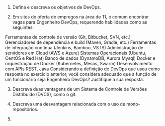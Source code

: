 1. Defina e descreva os objetivos de DevOps.

2. Em sites de oferta de empregos na área de TI, é comum encontrar vagas para Engenheiro DevOps, requerendo habilidades como as seguintes:

Ferramentas de controle de versão (Git, Bitbucket, SVN, etc.)
Gerenciadores de dependência e build (Maven, Gradle, etc.)
Ferramentas de integração contínua (Jenkins, Bamboo, VSTS)
Administração de servidores em Cloud (AWS e Azure)
Sistemas Operacionais (Ubuntu, CentOS e Red Hat)
Banco de dados (DynamoDB, Aurora Mysql)
Docker e orquestração de Docker (Kubernetes, Mesos, Swarm)
Desenvolvimento com APIs REST, Java
Considerando a definição de DevOps que usou como resposta no exercício anterior, você considera adequado que a função de um funcionário seja Engenheiro DevOps? Justifique a sua resposta.

3. Descreva duas vantagens de um Sistema de Controle de Versões Distribuído (DVCS), como o git.

4. Descreva uma desvantagem relacionada com o uso de mono-repositórios.
5. 
